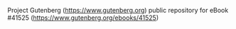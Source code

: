 Project Gutenberg (https://www.gutenberg.org) public repository for eBook #41525 (https://www.gutenberg.org/ebooks/41525)
